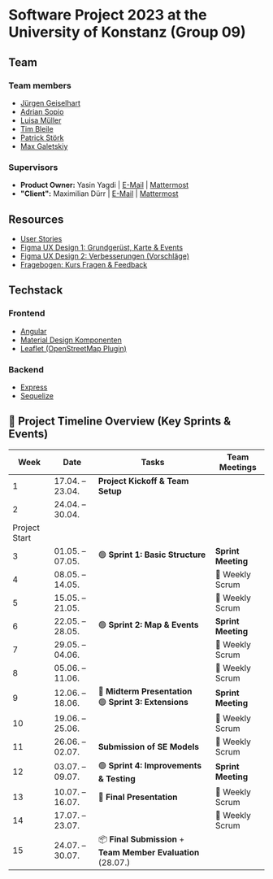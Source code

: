 # Software Project 2023 at the University of Konstanz (Group 09)

## Team
### Team members

- [Jürgen Geiselhart](mailto:juergen.geiselhart@uni-konstanz.de)
- [Adrian Sopio](mailto:adrian.sopio@uni-konstanz.de)
- [Luisa Müller](mailto:luisa.mueller@uni-konstanz.de)
- [Tim Bleile](mailto:tim.bleile@uni-konstanz.de)
- [Patrick Störk](mailto:patrick.stoerk@uni-konstanz.de)
- [Max Galetskiy](mailto:max.galetskiy@uni-konstanz.de)

### Supervisors

- **Product Owner:** Yasin Yagdi | [E-Mail](mailto:yasin.yagdi@uni-konstanz.de) | [Mattermost](https://hci2.uni-konstanz.de/mattermost/softwareprojekt-2023/messages/@yasin)
- **"Client":** Maximilian Dürr | [E-Mail](mailto:maximilian.duerr@uni-konstanz.de) | [Mattermost](https://hci2.uni-konstanz.de/mattermost/softwareprojekt-2023/messages/@mduerr)

## Resources

- [User Stories](https://miro.com/app/board/uXjVMTSnwrE=/?share_link_id=531699021183)
- [Figma UX Design 1: Grundgerüst, Karte & Events](https://www.figma.com/file/SQ1688ZHqC4IsdGldkqmwY/SWP_Prototype_SoSe_2023?node-id=1601%3A11846&t=fNdGTCWIrspByy4f-1)
- [Figma UX Design 2: Verbesserungen (Vorschläge)](https://www.figma.com/file/SQ1688ZHqC4IsdGldkqmwY/SWP_Prototype_SoSe_2023?node-id=1702%3A14268&t=fNdGTCWIrspByy4f-1)
- [Fragebogen: Kurs Fragen & Feedback](https://forms.office.com/Pages/ResponsePage.aspx?id=nrCdnbiKjkq3bYTgeNkt5hCpVgfjpG5Bg3bKMcZW6A5UMFc2MjZaVUNOWTNPVU5UWUpSRlM2UEJFQS4u)

## Techstack

### Frontend

- [Angular](https://angular.io/docs)
- [Material Design Komponenten](https://material.angular.io/)
- [Leaflet (OpenStreetMap Plugin)](https://github.com/bluehalo/ngx-leaflet)

### Backend

- [Express](https://expressjs.com/)
- [Sequelize](https://sequelize.org/)

## 📅 Project Timeline Overview (Key Sprints & Events)

| **Week** | **Date**         | **Tasks**                               | **Team Meetings**     |
|----------|------------------|-----------------------------------------|------------------------|
| 1        | 17.04. – 23.04.  | **Project Kickoff & Team Setup**       |                        |
| 2        | 24.04. – 30.04.  |                                                                                                                    |                        |
| Project Start |             |                                                                                                                    |                        |
| 3        | 01.05. – 07.05.  | 🟢 **Sprint 1: Basic Structure**        | **Sprint Meeting**     |
| 4        | 08.05. – 14.05.  |                                       | 🔁 Weekly Scrum           |
| 5        | 15.05. – 21.05.  |                                                                                                                    | 🔁 Weekly Scrum           |
| 6        | 22.05. – 28.05.  | 🟢 **Sprint 2: Map & Events**                          | **Sprint Meeting**     |
| 7        | 29.05. – 04.06.  |                                                                                                                    | 🔁 Weekly Scrum           |
| 8        | 05.06. – 11.06.  |                                                                                                                    | 🔁 Weekly Scrum           |
| 9        | 12.06. – 18.06.  | 📢 **Midterm Presentation** <br/> 🟢 **Sprint 3: Extensions**                                                 | **Sprint Meeting**     |
| 10       | 19.06. – 25.06.  |                                                                                                                    | 🔁 Weekly Scrum           |
| 11       | 26.06. – 02.07.  |     **Submission of SE Models**                                                                                                                | 🔁 Weekly Scrum           |
| 12       | 03.07. – 09.07.  | 🟢 **Sprint 4: Improvements & Testing**                 | **Sprint Meeting**     |
| 13       | 10.07. – 16.07.  |            📢 **Final Presentation**                                                                                                        | 🔁 Weekly Scrum           |
| 14       | 17.07. – 23.07.  |                                                                                                                    | 🔁 Weekly Scrum           |
| 15       | 24.07. – 30.07.  | 📦 **Final Submission** + **Team Member Evaluation** (28.07.)                                             |                        |

